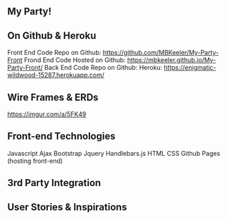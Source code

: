 ## My Party!

## On Github & Heroku
Front End Code Repo on Github:
  https://github.com/MBKeeler/My-Party-Front
Frond End Code Hosted on Github:
  https://mbkeeler.github.io/My-Party-Front/
Back End Code Repo on Github:
Heroku:
  https://enigmatic-wildwood-15287.herokuapp.com/

## Wire Frames & ERDs
https://imgur.com/a/5FK49

## Front-end Technologies
Javascript
Ajax
Bootstrap
Jquery
Handlebars.js
HTML
CSS
Github Pages (hosting front-end)

## 3rd Party Integration

## User Stories & Inspirations
